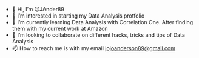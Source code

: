 - 👋 Hi, I’m @JAnder89
- 👀 I’m interested in starting my Data Analysis protfolio
- 🌱 I’m currently learning Data Analysis with Correlation One. After finding them with my current work at Amazon
- 💞️ I’m looking to collaborate on different hacks, tricks and tips of Data Analysis
- 📫 How to reach me is with my email jojoanderson89@gmail.com

<!---
JAnder89/JAnder89 is a ✨ special ✨ repository because its `README.md` (this file) appears on your GitHub profile.
You can click the Preview link to take a look at your changes.
--->


